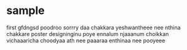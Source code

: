 # sample
first
gfdngsd
poodroo
sorrry daa chakkara yeshwantheee
nee nthina chakkare poster designinginu poye
ennalum njaaanum choikkan vichaaaricha choodyaa ath
nee paaaraa enthinaa nee pooyeee
